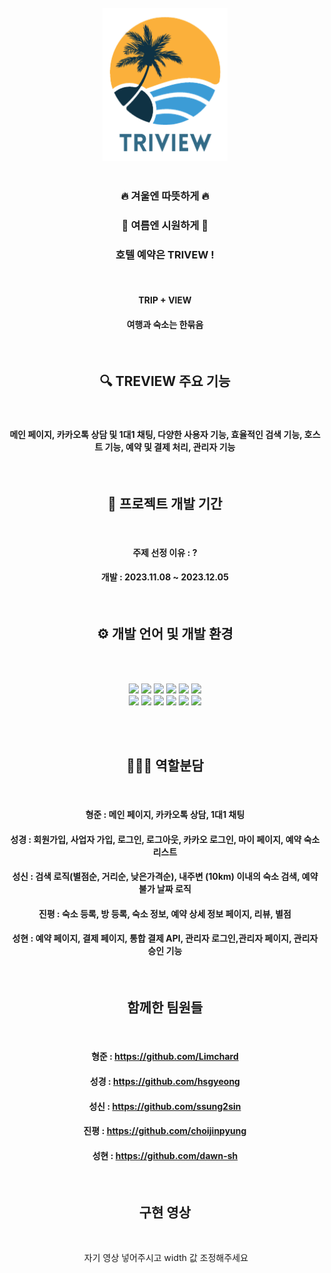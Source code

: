 <div align="center">
<br>
<img src="SistFinalProject/src/main/resources/static/TRIVIEW2.png" width="200">
</div>

<div align="center">
  
<br>
  
###  🔥 겨울엔 따뜻하게 🔥
###  🌊 여름엔 시원하게 🌊
###  호텔 예약은 TRIVEW !
<br>

#### TRIP + VIEW
#### 여행과 숙소는 한묶음

</div>

<br>

<div align="center">
  
## 🔍 TREVIEW 주요 기능
<br>

#### 메인 페이지, 카카오톡 상담 및 1대1 채팅, 다양한 사용자 기능, 효율적인 검색 기능, 호스트 기능, 예약 및 결제 처리, 관리자 기능
</div>

<br>

<div align="center">
  
## 📆 프로젝트 개발 기간
<br>

#### 주제 선정 이유 : ?
#### 개발 : 2023.11.08 ~ 2023.12.05

</div>

<br>

<div align="center">
  
## ⚙️ 개발 언어 및 개발 환경
<br><br>

<img src="https://img.shields.io/badge/java-007396?style=for-the-badge&logo=java&logoColor=white">
<img src="https://img.shields.io/badge/javascript-F7DF1E?style=for-the-badge&logo=javascript&logoColor=black"> 
<img src="https://img.shields.io/badge/html5-E34F26?style=for-the-badge&logo=html5&logoColor=white"> 
<img src="https://img.shields.io/badge/css-1572B6?style=for-the-badge&logo=css3&logoColor=white"> 
<img src="https://img.shields.io/badge/bootstrap-7952B3?style=for-the-badge&logo=bootstrap&logoColor=white">
<img src="https://img.shields.io/badge/jquery-0769AD?style=for-the-badge&logo=jquery&logoColor=white">

<br>
  
<img src="https://img.shields.io/badge/spring-6DB33F?style=for-the-badge&logo=spring&logoColor=white">
<img src="https://img.shields.io/badge/apache tomcat-F8DC75?style=for-the-badge&logo=apachetomcat&logoColor=white">
<img src="https://img.shields.io/badge/mysql-4479A1?style=for-the-badge&logo=mysql&logoColor=white"> 
<img src="https://img.shields.io/badge/amazonaws-232F3E?style=for-the-badge&logo=amazonaws&logoColor=white"> 
<img src="https://img.shields.io/badge/github-181717?style=for-the-badge&logo=github&logoColor=white">
<img src="https://img.shields.io/badge/git-F05032?style=for-the-badge&logo=git&logoColor=white">

</div>

<br><br>

<div align="center">

## 💁🏻‍♂️ 역할분담
<br>

#### 형준 : 메인 페이지, 카카오톡 상담, 1대1 채팅
#### 성경 : 회원가입, 사업자 가입, 로그인, 로그아웃, 카카오 로그인, 마이 페이지, 예약 숙소 리스트
#### 성신 : 검색 로직(별점순, 거리순, 낮은가격순), 내주변 (10km) 이내의 숙소 검색, 예약 불가 날짜 로직
#### 진평 : 숙소 등록, 방 등록, 숙소 정보, 예약 상세 정보 페이지, 리뷰, 별점
#### 성현 : 예약 페이지, 결제 페이지, 통합 결제 API, 관리자 로그인,관리자 페이지, 관리자 승인 기능

</div>

<br>

<div align="center">
  
## 함께한 팀원들
<br>

#### 형준 : https://github.com/Limchard
#### 성경 : https://github.com/hsgyeong
#### 성신 : https://github.com/ssung2sin
#### 진평 : https://github.com/choijinpyung
#### 성현 : https://github.com/dawn-sh

</div>

<br>

<div align="center">
  
## 구현 영상
<br>

<img src="" width=""> 자기 영상 넣어주시고 width 값 조정해주세요

</div>

<br>
